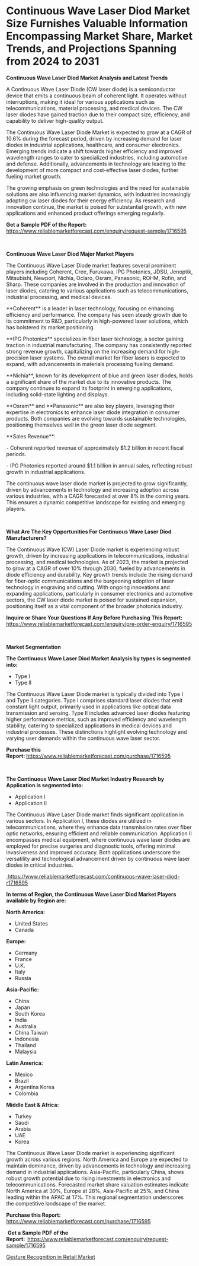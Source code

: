 <p><h1>Continuous Wave Laser Diod Market Size Furnishes Valuable Information Encompassing Market Share, Market Trends, and Projections Spanning from 2024 to 2031</h1></p><p><strong>Continuous Wave Laser Diod Market Analysis and Latest Trends</strong></p>
<p><p>A Continuous Wave Laser Diode (CW laser diode) is a semiconductor device that emits a continuous beam of coherent light. It operates without interruptions, making it ideal for various applications such as telecommunications, material processing, and medical devices. The CW laser diodes have gained traction due to their compact size, efficiency, and capability to deliver high-quality output.</p><p>The Continuous Wave Laser Diode Market is expected to grow at a CAGR of 10.6% during the forecast period, driven by increasing demand for laser diodes in industrial applications, healthcare, and consumer electronics. Emerging trends indicate a shift towards higher efficiency and improved wavelength ranges to cater to specialized industries, including automotive and defense. Additionally, advancements in technology are leading to the development of more compact and cost-effective laser diodes, further fueling market growth.</p><p>The growing emphasis on green technologies and the need for sustainable solutions are also influencing market dynamics, with industries increasingly adopting cw laser diodes for their energy efficiency. As research and innovation continue, the market is poised for substantial growth, with new applications and enhanced product offerings emerging regularly.</p></p>
<p><strong>Get a Sample PDF of the Report:&nbsp;</strong> <a href="https://www.reliablemarketforecast.com/enquiry/request-sample/1716595?utm_campaign=1890&utm_medium=2&utm_source=Github&utm_content=ia&utm_term=28122024&utm_id=continuous-wave-laser-diod">https://www.reliablemarketforecast.com/enquiry/request-sample/1716595</a></p>
<p>&nbsp;</p>
<p><strong>Continuous Wave Laser Diod Major Market Players</strong></p>
<p><p>The Continuous Wave Laser Diode market features several prominent players including Coherent, Cree, Furukawa, IPG Photonics, JDSU, Jenoptik, Mitsubishi, Newport, Nichia, Oclaro, Osram, Panasonic, ROHM, Rofin, and Sharp. These companies are involved in the production and innovation of laser diodes, catering to various applications such as telecommunications, industrial processing, and medical devices.</p><p>**Coherent** is a leader in laser technology, focusing on enhancing efficiency and performance. The company has seen steady growth due to its commitment to R&D, particularly in high-powered laser solutions, which has bolstered its market positioning.</p><p>**IPG Photonics** specializes in fiber laser technology, a sector gaining traction in industrial manufacturing. The company has consistently reported strong revenue growth, capitalizing on the increasing demand for high-precision laser systems. The overall market for fiber lasers is expected to expand, with advancements in materials processing fueling demand.</p><p>**Nichia**, known for its development of blue and green laser diodes, holds a significant share of the market due to its innovative products. The company continues to expand its footprint in emerging applications, including solid-state lighting and displays.</p><p>**Osram** and **Panasonic** are also key players, leveraging their expertise in electronics to enhance laser diode integration in consumer products. Both companies are evolving towards sustainable technologies, positioning themselves well in the green laser diode segment.</p><p>**Sales Revenue**: </p><p>- Coherent reported revenue of approximately $1.2 billion in recent fiscal periods.</p><p>- IPG Photonics reported around $1.1 billion in annual sales, reflecting robust growth in industrial applications.</p><p>The continuous wave laser diode market is projected to grow significantly, driven by advancements in technology and increasing adoption across various industries, with a CAGR forecasted at over 8% in the coming years. This ensures a dynamic competitive landscape for existing and emerging players.</p></p>
<p>&nbsp;</p>
<p><strong>What Are The Key Opportunities For Continuous Wave Laser Diod Manufacturers?</strong></p>
<p><p>The Continuous Wave (CW) Laser Diode market is experiencing robust growth, driven by increasing applications in telecommunications, industrial processing, and medical technologies. As of 2023, the market is projected to grow at a CAGR of over 10% through 2030, fueled by advancements in diode efficiency and durability. Key growth trends include the rising demand for fiber-optic communications and the burgeoning adoption of laser technology in engraving and cutting. With ongoing innovations and expanding applications, particularly in consumer electronics and automotive sectors, the CW laser diode market is poised for sustained expansion, positioning itself as a vital component of the broader photonics industry.</p></p>
<p><strong>Inquire or Share Your Questions If Any Before Purchasing This Report:</strong> <a href="https://www.reliablemarketforecast.com/enquiry/pre-order-enquiry/1716595?utm_campaign=1890&utm_medium=2&utm_source=Github&utm_content=ia&utm_term=28122024&utm_id=continuous-wave-laser-diod">https://www.reliablemarketforecast.com/enquiry/pre-order-enquiry/1716595</a></p>
<p>&nbsp;</p>
<p><strong>Market Segmentation</strong></p>
<p><strong>The Continuous Wave Laser Diod Market Analysis by types is segmented into:</strong></p>
<p><ul><li>Type I</li><li>Type II</li></ul></p>
<p><p>The Continuous Wave Laser Diode market is typically divided into Type I and Type II categories. Type I comprises standard laser diodes that emit constant light output, primarily used in applications like optical data transmission and sensing. Type II includes advanced laser diodes featuring higher performance metrics, such as improved efficiency and wavelength stability, catering to specialized applications in medical devices and industrial processes. These distinctions highlight evolving technology and varying user demands within the continuous wave laser sector.</p></p>
<p><strong>Purchase this Report:&nbsp;</strong><a href="https://www.reliablemarketforecast.com/purchase/1716595?utm_campaign=1890&utm_medium=2&utm_source=Github&utm_content=ia&utm_term=28122024&utm_id=continuous-wave-laser-diod">https://www.reliablemarketforecast.com/purchase/1716595</a></p>
<p>&nbsp;</p>
<p><strong>The Continuous Wave Laser Diod Market Industry Research by Application is segmented into:</strong></p>
<p><ul><li>Application I</li><li>Application II</li></ul></p>
<p><p>The Continuous Wave Laser Diode market finds significant application in various sectors. In Application I, these diodes are utilized in telecommunications, where they enhance data transmission rates over fiber optic networks, ensuring efficient and reliable communication. Application II encompasses medical equipment, where continuous wave laser diodes are employed for precise surgeries and diagnostic tools, offering minimal invasiveness and improved accuracy. Both applications underscore the versatility and technological advancement driven by continuous wave laser diodes in critical industries.</p></p>
<p><a href="https://www.reliablemarketforecast.com/continuous-wave-laser-diod-r1716595?utm_campaign=1890&utm_medium=2&utm_source=Github&utm_content=ia&utm_term=28122024&utm_id=continuous-wave-laser-diod">&nbsp;https://www.reliablemarketforecast.com/continuous-wave-laser-diod-r1716595</a></p>
<p><strong>In terms of Region, the Continuous Wave Laser Diod Market Players available by Region are:</strong></p>
<p>
    <p> <strong> North America: </strong>
        <ul>
            <li>United States</li>
            <li>Canada</li>
        </ul>
        </p> 
    <p> <strong> Europe: </strong>
        <ul>
            <li>Germany</li>
            <li>France</li>
            <li>U.K.</li>
            <li>Italy</li>
            <li>Russia</li>
        </ul>
        </p> 
    <p> <strong> Asia-Pacific: </strong>
        <ul>
            <li>China</li>
            <li>Japan</li>
            <li>South Korea</li>
            <li>India</li>
            <li>Australia</li>
            <li>China Taiwan</li>
            <li>Indonesia</li>
            <li>Thailand</li>
            <li>Malaysia</li>
        </ul>
        </p> 
    <p> <strong> Latin America: </strong>
        <ul>
            <li>Mexico</li>
            <li>Brazil</li>
            <li>Argentina Korea</li>
            <li>Colombia</li>
        </ul>
        </p> 
    <p> <strong> Middle East & Africa: </strong>
        <ul>
            <li>Turkey</li>
            <li>Saudi</li>
            <li>Arabia</li>
            <li>UAE</li>
            <li>Korea</li>
        </ul>
    </p>
    </p>
<p><p>The Continuous Wave Laser Diode market is experiencing significant growth across various regions. North America and Europe are expected to maintain dominance, driven by advancements in technology and increasing demand in industrial applications. Asia-Pacific, particularly China, shows robust growth potential due to rising investments in electronics and telecommunications. Forecasted market share valuation estimates indicate North America at 30%, Europe at 28%, Asia-Pacific at 25%, and China leading within the APAC at 17%. This regional segmentation underscores the competitive landscape of the market.</p></p>
<p><strong>Purchase this Report: </strong><a href="https://www.reliablemarketforecast.com/purchase/1716595?utm_campaign=1890&utm_medium=2&utm_source=Github&utm_content=ia&utm_term=28122024&utm_id=continuous-wave-laser-diod">https://www.reliablemarketforecast.com/purchase/1716595</a></p>
<p>&nbsp;<strong>Get a Sample PDF of the Report:&nbsp;&nbsp;</strong><a href="https://www.reliablemarketforecast.com/enquiry/request-sample/1716595?utm_campaign=1890&utm_medium=2&utm_source=Github&utm_content=ia&utm_term=28122024&utm_id=continuous-wave-laser-diod">https://www.reliablemarketforecast.com/enquiry/request-sample/1716595</a></p>
<p><strong></strong></p>
<p><p><a href="https://github.com/lylyparadise/Market-Research-Report-List-5/blob/main/gesture-recognition-in-retail-market.md?utm_campaign=1890&utm_medium=2&utm_source=Github&utm_content=ia&utm_term=28122024&utm_id=continuous-wave-laser-diod">Gesture Recognition in Retail Market</a></p></p>